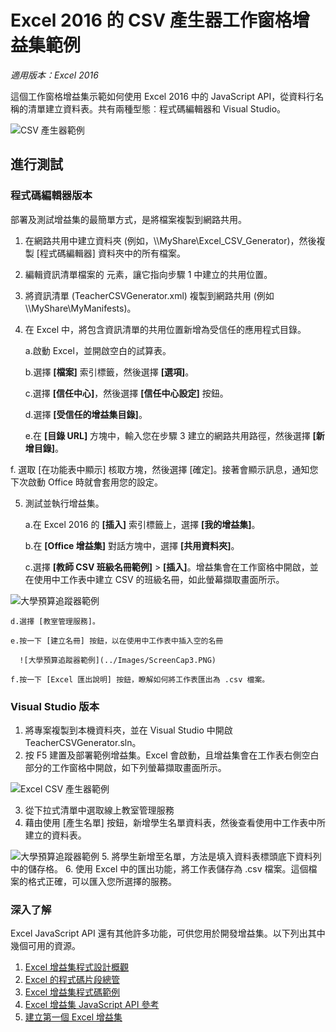 # Excel 2016 的 CSV 產生器工作窗格增益集範例

_適用版本：Excel 2016_

這個工作窗格增益集示範如何使用 Excel 2016 中的 JavaScript API，從資料行名稱的清單建立資料表。共有兩種型態︰程式碼編輯器和 Visual Studio。

![CSV 產生器範例](../Images/ScreenCap1.PNG)

## 進行測試
### 程式碼編輯器版本

部署及測試增益集的最簡單方式，是將檔案複製到網路共用。

1.  在網路共用中建立資料夾 (例如，\\\MyShare\Excel_CSV_Generator)，然後複製 [程式碼編輯器] 資料夾中的所有檔案。 
2.  編輯資訊清單檔案的 <SourceLocation> 元素，讓它指向步驟 1 中建立的共用位置。 
3.  將資訊清單 (TeacherCSVGenerator.xml) 複製到網路共用 (例如 \\\MyShare\MyManifests)。
4.  在 Excel 中，將包含資訊清單的共用位置新增為受信任的應用程式目錄。

    a.啟動 Excel，並開啟空白的試算表。  
    
    b.選擇 **[檔案]** 索引標籤，然後選擇 **[選項]**。
    
    c.選擇 **[信任中心]**，然後選擇 **[信任中心設定]** 按鈕。
    
    d.選擇 **[受信任的增益集目錄]**。
    
    e.在 **[目錄 URL]** 方塊中，輸入您在步驟 3 建立的網路共用路徑，然後選擇 **[新增目錄]**。
    
   f. 選取 [在功能表中顯示]<e /> 核取方塊，然後選擇 [確定]<e />。接著會顯示訊息，通知您下次啟動 Office 時就會套用您的設定。 
        
5.  測試並執行增益集。 

    a.在 Excel 2016 的 **[插入]** 索引標籤上，選擇 **[我的增益集]**。 
    
    b.在 **[Office 增益集]** 對話方塊中，選擇 **[共用資料夾]**。
    
    c.選擇 **[教師 CSV 班級名冊範例]** > **[插入]**。增益集會在工作窗格中開啟，並在使用中工作表中建立 CSV 的班級名冊，如此螢幕擷取畫面所示。 
      
   ![大學預算追蹤器範例](../Images/ScreenCap2.PNG) 

    d.選擇 [教室管理服務]。
    
    e.按一下 [建立名冊] 按鈕，以在使用中工作表中插入空的名冊  
    
      ![大學預算追蹤器範例](../Images/ScreenCap3.PNG) 
      
    f.按一下 [Excel 匯出說明] 按鈕，瞭解如何將工作表匯出為 .csv 檔案。  
  
    
### Visual Studio 版本
1.  將專案複製到本機資料夾，並在 Visual Studio 中開啟 TeacherCSVGenerator.sln。
2.  按 F5 建置及部署範例增益集。Excel 會啟動，且增益集會在工作表右側空白部分的工作窗格中開啟，如下列螢幕擷取畫面所示。 
        
  ![Excel CSV 產生器範例](../Images/ScreenCap1.PNG) 

3.  從下拉式清單中選取線上教室管理服務
4.  藉由使用 [產生名單]<e /> 按鈕，新增學生名單資料表，然後查看使用中工作表中所建立的資料表。

  ![大學預算追蹤器範例](../Images/ScreenCap3.PNG) 
5.  將學生新增至名單，方法是填入資料表標頭底下資料列中的儲存格。
6.  使用 Excel 中的匯出功能，將工作表儲存為 .csv 檔案。這個檔案的格式正確，可以匯入您所選擇的服務。


### 深入了解

Excel JavaScript API 還有其他許多功能，可供您用於開發增益集。以下列出其中幾個可用的資源。 

1.  [Excel 增益集程式設計概觀](https://github.com/OfficeDev/office-js-docs/blob/master/excel/excel-add-ins-programming-overview.md)
2.  [Excel 的程式碼片段總管](http://officesnippetexplorer.azurewebsites.net/#/snippets/excel)
3.  [Excel 增益集程式碼範例](https://github.com/OfficeDev/office-js-docs/blob/master/excel/excel-add-ins-code-samples.md) 
4.  [Excel 增益集 JavaScript API 參考](https://github.com/OfficeDev/office-js-docs/blob/master/excel/excel-add-ins-javascript-reference.md)
5.  [建立第一個 Excel 增益集](https://github.com/OfficeDev/office-js-docs/blob/master/excel/build-your-first-excel-add-in.md)

